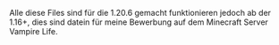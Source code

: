 Alle diese Files sind für die 1.20.6 gemacht funktionieren jedoch ab der 1.16+, dies sind datein für meine Bewerbung auf dem Minecraft Server Vampire Life.
